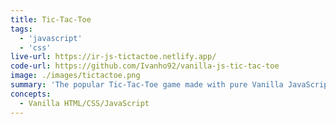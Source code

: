 ```yaml
---
title: Tic-Tac-Toe
tags: 
  - 'javascript'
  - 'css'
live-url: https://ir-js-tictactoe.netlify.app/
code-url: https://github.com/Ivanho92/vanilla-js-tic-tac-toe
image: ./images/tictactoe.png
summary: 'The popular Tic-Tac-Toe game made with pure Vanilla JavaScript. Try it with a friend🎮'
concepts:
  - Vanilla HTML/CSS/JavaScript
---
```

